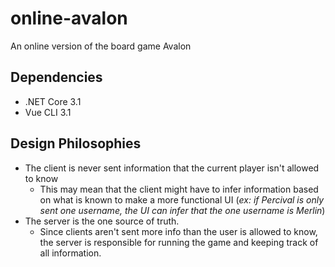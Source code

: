 # online-avalon
An online version of the board game Avalon

## Dependencies
- .NET Core 3.1
- Vue CLI 3.1

## Design Philosophies
- The client is never sent information that the current player isn't allowed to know
   - This may mean that the client might have to infer information based on what is known to make a more functional UI (*ex: if Percival is only sent one username, the UI can infer that the one username is Merlin*)
- The server is the one source of truth.
  - Since clients aren't sent more info than the user is allowed to know, the server is responsible for running the game and keeping track of all information.
